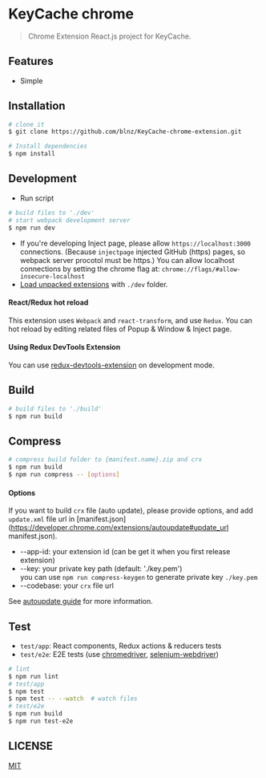 # KeyCache chrome

> Chrome Extension React.js project for KeyCache.

## Features

 - Simple

## Installation

```bash
# clone it
$ git clone https://github.com/blnz/KeyCache-chrome-extension.git

# Install dependencies
$ npm install
```

## Development

* Run script

```bash
# build files to './dev'
# start webpack development server
$ npm run dev
```

* If you're developing Inject page, please allow `https://localhost:3000` connections. (Because `injectpage` injected GitHub (https) pages, so webpack server procotol must be https.) You can allow localhost connections by setting the chrome flag at: `chrome://flags/#allow-insecure-localhost`
* [Load unpacked extensions](https://developer.chrome.com/extensions/getstarted#unpacked) with `./dev` folder.

#### React/Redux hot reload

This extension uses `Webpack` and `react-transform`, and use `Redux`. You can hot reload by editing related files of Popup & Window & Inject page.

#### Using Redux DevTools Extension

You can use [redux-devtools-extension](https://github.com/zalmoxisus/redux-devtools-extension) on development mode.

## Build

```bash
# build files to './build'
$ npm run build
```

## Compress
```bash
# compress build folder to {manifest.name}.zip and crx
$ npm run build
$ npm run compress -- [options]
```

#### Options

If you want to build `crx` file (auto update), please provide options, and add `update.xml` file url in [manifest.json](https://developer.chrome.com/extensions/autoupdate#update_url manifest.json).

* --app-id: your extension id (can be get it when you first release extension)
* --key: your private key path (default: './key.pem')  
  you can use `npm run compress-keygen` to generate private key `./key.pem`
* --codebase: your `crx` file url

See [autoupdate guide](https://developer.chrome.com/extensions/autoupdate) for more information.

## Test

* `test/app`: React components, Redux actions & reducers tests
* `test/e2e`: E2E tests (use [chromedriver](https://www.npmjs.com/package/chromedriver), [selenium-webdriver](https://www.npmjs.com/package/selenium-webdriver))

```bash
# lint
$ npm run lint
# test/app
$ npm test
$ npm test -- --watch  # watch files
# test/e2e
$ npm run build
$ npm run test-e2e
```

## LICENSE

[MIT](LICENSE)
